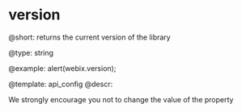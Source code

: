 version
=============

@short: returns the current version of the library

@type: string

@example:
alert(webix.version);

@template:	api_config
@descr:

We strongly encourage you not to change the value of the property
